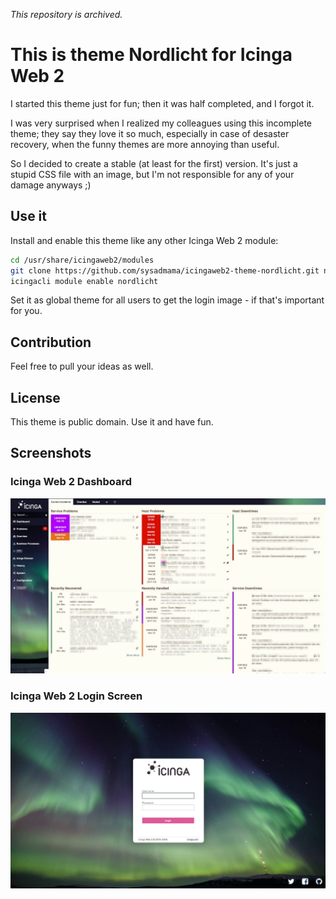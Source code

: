 *This repository is archived.*

# This is theme Nordlicht for Icinga Web 2
I started this theme just for fun; then it was half completed, and I forgot it.

I was very surprised when I realized my colleagues using this incomplete theme; they say they love it so much, especially in case of desaster recovery, when the funny themes are more annoying than useful.

So I decided to create a stable (at least for the first) version. It's just a stupid CSS file with an image, but I'm not responsible for any of your damage anyways ;)

## Use it
Install and enable this theme like any other Icinga Web 2 module:

```bash
cd /usr/share/icingaweb2/modules
git clone https://github.com/sysadmama/icingaweb2-theme-nordlicht.git nordlicht
icingacli module enable nordlicht
```

Set it as global theme for all users to get the login image - if that's important for you.

## Contribution
Feel free to pull your ideas as well. 

## License
This theme is public domain. Use it and have fun.

## Screenshots
### Icinga Web 2 Dashboard
![Icinga Web 2 theme nordlicht Dashboard](img/Theme_nordlicht_Dashboard.jpg "Dashboard")

### Icinga Web 2 Login Screen
![Icinga Web 2 theme nordlicht Login](img/Theme_nordlicht_Login.jpg "Login")
